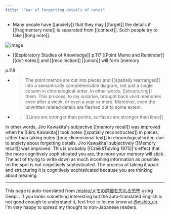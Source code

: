 ```yaml
---
title: "Fear of forgetting details of notes"
---
```


- Many people have [[anxiety]] that they may [[forget]] the details if [[fragmentary note]] is separated from [[context]].
Such people try to take [[long note]].

![image](https://gyazo.com/188cef4ed7de102bd96fed9545218e7e/thumb/1000)
- [[Exploratory Studies of Knowledge]] p.117 [[Point Memo and Reminder]] [[dot-notes]] and [[recollection]] [[union]] will form [memory

p.118
- > The point memos are cut into pieces and [[spatially rearranged]] into a semantically comprehensible diagram, not just a single column in chronological order. In other words, [[structuring]] them. This process, to my surprise, brought back vivid memories even after a week, or even a year or more. Moreover, even the unwritten related details are fleshed out to some extent.
- >  [[Lines are stronger than points, surfaces are stronger than lines]]

In other words, Jiro Kawakita's subjective [[memory recall]] was improved when he [[Jiro Kawakita]] took notes [[spatially reconstructed]] in pieces, rather than taking notes [[one-dimensional text]] in chronological order, due to anxiety about forgetting details. Jiro Kawakita] subjectively [[Memory recall]] was improved.
This is probably [[Craik&Tulving 1975]]'s effect that the more cognitively sophisticated you are, the more your memory will stick. The act of trying to write down as much incoming information as possible on the spot is not cognitively sophisticated. The process of taking it apart and structuring it is cognitively sophisticated because you are thinking about meaning.

---
This page is auto-translated from [/nishio/メモの詳細を忘れる恐怖](https://scrapbox.io/nishio/メモの詳細を忘れる恐怖) using DeepL. If you looks something interesting but the auto-translated English is not good enough to understand it, feel free to let me know at [@nishio_en](https://twitter.com/nishio_en). I'm very happy to spread my thought to non-Japanese readers.